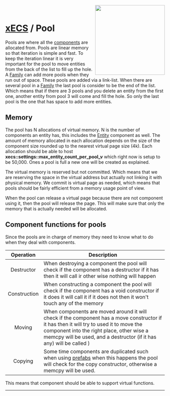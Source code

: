 <img src="https://i.imgur.com/TyjrCTS.jpg" align="right" width="220px" /><br>
# [xECS](xecs.md) / Pool

Pools are where all the [components](xecs_component.md) are allocated from. Pools are linear memory so that iteration is simple and fast. To keep the iteration linear it is very important for the pool to move entities from the back of the list to fill up the hole. A [Family](xecs_pool_family.md) can add more pools when they run out of space. These pools are added via a link-list. When there are several pool in a [Family](xecs_pool_family.md) the last pool is consider to be the end of the list. Which means that if there are 3 pools and you delete an entity from the first one, another entity from pool 3 will come and fill the hole. So only the last pool is the one that has space to add more entities.

## Memory

The pool has N allocations of virtual memory. N is the number of components an entity has, this includes the [Entity](xecs_component_entity.md) component as well. The amount of memory allocated in each allocation depends on the size of the component size rounded up to the nearest virtual page size (4k). Each allocation should be able to host **xecs::settings::max_entity_count_per_pool_v** which right now is setup to be 50,000. Ones a pool is full a new one will be created as explained. 

The virtual memory is reserved but not committed. Which means that we are reserving the space in the virtual address but actually not linking it with physical memory. We commit is virtual page as needed, which means that pools should be fairly efficient from a memory usage point of view.

When the pool can release a virtual page because there are not component using it, then the pool will release the page. This will make sure that only the memory that is actually needed will be allocated.

## Component functions for pools

Since the pools are in charge of memory they need to know what to do when they deal with components.

| Operation | Description |
|:---:|---|
| Destructor   | When destroying a component the pool will check if the component has a destructor if it has then it will call ir other wise nothing will happen |
| Construction | When constructing a component the pool will check if the component has a void constructor if it does it will call it if it does not then it won't touch any of the memory |
| Moving       | When components are moved around it will check if the component has a move constructor if it has then it will try to used it to move the component into the right place, other wise a memcpy will be used, and a destructor (if it has any) will be called ) |
| Copying      | Some time components are duplicated such when using [prefabs](xecs_prefab.md) when this happens the pool will check for the copy constructor, otherwise a memcpy will be used. |

This means that component should be able to support virtual functions. 

---
